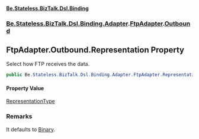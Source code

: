 #### [Be.Stateless.BizTalk.Dsl.Binding](README.md 'README')
### [Be.Stateless.BizTalk.Dsl.Binding.Adapter](Be.Stateless.BizTalk.Dsl.Binding.Adapter.md 'Be.Stateless.BizTalk.Dsl.Binding.Adapter').[FtpAdapter](FtpAdapter.md 'Be.Stateless.BizTalk.Dsl.Binding.Adapter.FtpAdapter').[Outbound](FtpAdapter.Outbound.md 'Be.Stateless.BizTalk.Dsl.Binding.Adapter.FtpAdapter.Outbound')

## FtpAdapter.Outbound.Representation Property

Select how FTP receives the data.

```csharp
public Be.Stateless.BizTalk.Dsl.Binding.Adapter.FtpAdapter.RepresentationType Representation { get; set; }
```

#### Property Value
[RepresentationType](FtpAdapter.RepresentationType.md 'Be.Stateless.BizTalk.Dsl.Binding.Adapter.FtpAdapter.RepresentationType')

### Remarks
It defaults to [Binary](FtpAdapter.RepresentationType.md#Be.Stateless.BizTalk.Dsl.Binding.Adapter.FtpAdapter.RepresentationType.Binary 'Be.Stateless.BizTalk.Dsl.Binding.Adapter.FtpAdapter.RepresentationType.Binary').